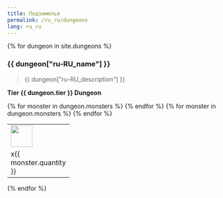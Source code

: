 ```yaml
---
title: Подземелья
permalink: /ru_ru/dungeons
lang: ru_ru
---
```


{% for dungeon in site.dungeons %}
<!-- <a href = '{{ item.url }}'>{{ item.name }}</a> -->
<!--<tr>
        <td><a href = '{{ dungeon.url }}'>{{ dungeon.name }}</a></td>
    </tr>-->

<h3> {{ dungeon["ru-RU_name"] }} </h3>

> {{ dungeon["ru-RU_description"] }}

**Tier {{ dungeon.tier }} Dungeon**

<table>
    <tr>
        {% for monster in dungeon.monsters %}
            <td width = '50'>
                <img width = '50' src = '{{site.baseurl}}{{ monster.image }}' />
            </td>
        {% endfor %}
    </tr>
    <tr>
        {% for monster in dungeon.monsters %}
            <td width = '50'>
                x{{ monster.quantity }}
            </td>
        {% endfor %}
    </tr>
</table>
{% endfor %}
